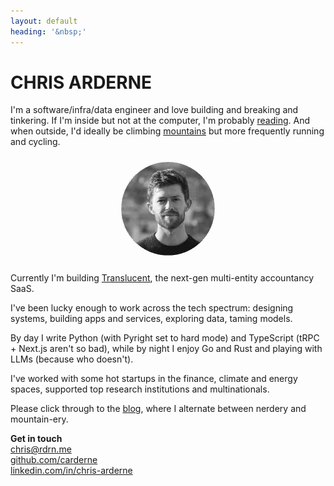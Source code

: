 ```yaml
---
layout: default
heading: '&nbsp;'
---
```


<h1 class="big-header fancy-shadow">CHRIS ARDERNE</h1>


I'm a software/infra/data engineer and love building and breaking and tinkering.
If I'm inside but not at the computer, I'm probably <a href="/books/">reading</a>.
And when outside, I'd ideally be climbing <a href="/photos/">mountains</a> but more frequently running and cycling.

<p align="center">
    <img
        src="/assets/images/face.jpg"
        alt="profile picture"
        width="150"
        style="margin:10px; width:150px; height:150px; mix-blend-mode:darken;"
    >
</p>

Currently I'm building <a href="https://www.translucent.io/">Translucent</a>, the next-gen multi-entity accountancy SaaS.

I've been lucky enough to work across the tech spectrum: designing systems, building apps and services, exploring data, taming models.

By day I write Python (with Pyright set to hard mode) and TypeScript (tRPC + Next.js aren't so bad), while by night I enjoy Go and Rust and playing with LLMs (because who doesn't).

I've worked with some <span class="fire">hot</span> startups in the finance, climate and energy spaces, supported top research institutions and multinationals.

Please click through to the <a href="/blog/">blog</a>, where I alternate between nerdery and mountain-ery.

**Get in touch**  
[chris@rdrn.me](mailto:chris@rdrn.me)  
[github.com/carderne](https://github.com/carderne)  
[linkedin.com/in/chris-arderne](https://www.linkedin.com/in/chris-arderne)  
